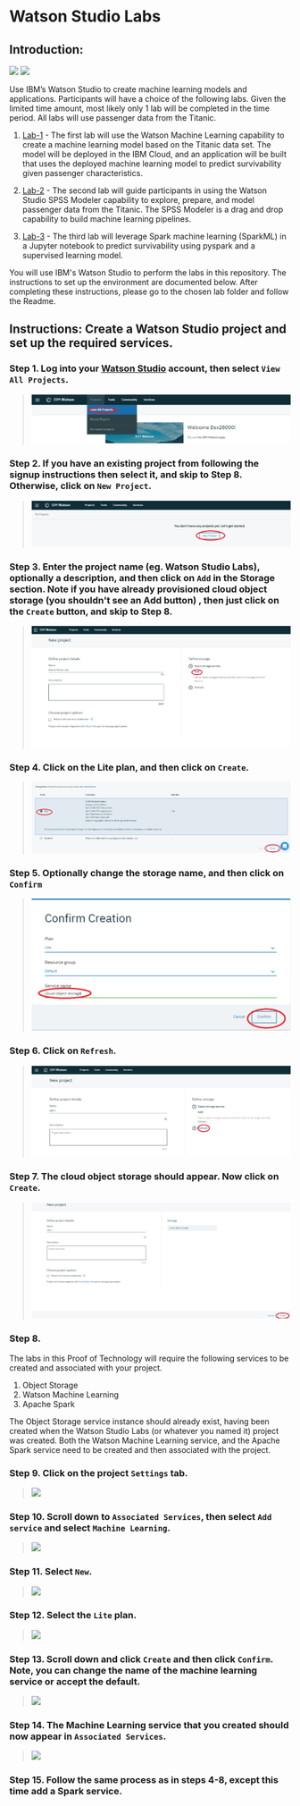 # Watson Studio Labs  

## Introduction:

[<img src="https://raw.githubusercontent.com/Davin-IBM/Proof-of-Technology/master/DSX/images/DSX.png" height="150"/>](http://datascience.ibm.com/) [<img src="https://raw.githubusercontent.com/Davin-IBM/Proof-of-Technology/master/DSX/images/jupyter.png" height="150"/>](http://jupyter.org/index.html)

Use IBM’s Watson Studio to create machine learning models and applications. Participants will have a choice of the following labs. Given the limited time amount, most likely only 1 lab will be completed in the time period. All labs will use passenger data from the Titanic. 


1. [Lab-1](https://github.com/bleonardb3/WM/tree/master/Lab-1) - The first lab will use the Watson Machine Learning capability to create a machine learning model based on the Titanic data set. The model will be deployed in the IBM Cloud, and an application will be built that uses the deployed machine learning model to predict survivability given passenger characteristics. 

1. [Lab-2](https://github.com/bleonardb3/WM/tree/master/Lab-2) - The second lab will guide participants in using the Watson Studio SPSS Modeler capability to explore, prepare, and model passenger data from the Titanic. The SPSS Modeler is a drag and drop capability to build machine learning pipelines.

1. [Lab-3](https://github.com/bleonardb3/WM/tree/master/Lab-3) - The third lab will leverage Spark machine learning (SparkML) in a Jupyter notebook to predict survivability using pyspark and a supervised learning model.  

You will use IBM's Watson Studio to perform the labs in this repository. The instructions to set up the environment are documented below. After completing these instructions, please go to the chosen lab folder and follow the Readme. 

## Instructions: Create a Watson Studio project and set up the required services. 

### Step 1.  Log into your [Watson Studio](http://datascience.ibm.com/) account, then select `View All Projects`.

> <img src="https://github.com/bleonardb3/ThinkGov/blob/master/Images/Select%20View%20All%20Projects.png"/>

### Step 2.  If you have an existing project from following the signup instructions then select it, and skip to Step 8.  Otherwise, click on `New Project`. 
> <img src="https://github.com/bleonardb3/ThinkGov/blob/master/Images/Select%20New%20Project.png"/>

### Step 3. Enter the project name (eg. Watson Studio Labs), optionally a description, and then click on `Add` in the Storage section. Note if you have already provisioned cloud object storage (you shouldn't see an Add button) , then just click on the `Create` button, and skip to Step 8. 

> <img src="https://github.com/bleonardb3/ThinkGov/blob/master/Images/New%20Project%20Panel%20-%20Add%20Storage.png"/>

### Step 4. Click on the Lite plan, and then click on `Create`. 

> <img src="https://github.com/bleonardb3/ThinkGov/blob/master/Images/Create%20Object%20Storage.png"/>

### Step 5. Optionally change the storage name, and then click on `Confirm`

> <img src="https://github.com/bleonardb3/ThinkGov/blob/master/Images/Confirm%20Creation.png"/>

### Step 6. Click on `Refresh`. 

> <img src="https://github.com/bleonardb3/ThinkGov/blob/master/Images/Click%20Refresh.png"/>

### Step 7.  The cloud object storage should appear. Now click on `Create`. 

> <img src="https://github.com/bleonardb3/ThinkGov/blob/master/Images/Click%20Project%20Create.png"/>

### Step 8. 

The labs in this Proof of Technology will require the following services to be created and associated with your project. 
1. Object Storage
1. Watson Machine Learning
1. Apache Spark  

The Object Storage service instance should already exist, having been created when the Watson Studio Labs (or whatever you named it) project was created. Both the Watson Machine Learning service, and the Apache Spark service need to be created and then associated with the project.  

### Step 9.  Click on the project `Settings` tab.

> <img src="https://github.com/bleonardb3/ML-POT/blob/master/Lab-1/images/Select%20Settings.png"/>

### Step 10. Scroll down to `Associated Services`, then select `Add service` and select `Machine Learning`.

> <img src="https://github.com/bleonardb3/ML-POT/blob/master/Lab-1/images/Add%20Machine%20Learning%20Service.png"/>

### Step 11. Select `New`.

> <img src="https://github.com/bleonardb3/ML-POT/blob/master/Lab-1/images/Select%20New%20Service.png"/>

### Step 12. Select the `Lite` plan. 

> <img src="https://github.com/bleonardb3/ML-POT/blob/master/Lab-1/images/Select%20Lite%20ML.png"/>

### Step 13. Scroll down and click `Create` and then click `Confirm`. Note, you can change the name of the machine learning service or accept the default. 

> <img src="https://github.com/bleonardb3/ML-POT/blob/master/Lab-1/images/Scroll%20down%20hit%20Create%20and%20then%20Confirm.png"/>

### Step 14. The Machine Learning service that you created should now appear in `Associated Services`. 

> <img src="https://github.com/bleonardb3/ML-POT/blob/master/Lab-1/images/See%20ML%20in%20Associated%20Services..png"/>

### Step 15. Follow the same process as in steps 4-8, except this time add a Spark service. 


